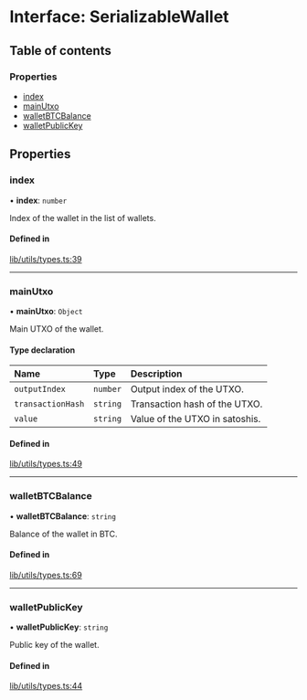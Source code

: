 # Interface: SerializableWallet

## Table of contents

### Properties

- [index](SerializableWallet.md#index)
- [mainUtxo](SerializableWallet.md#mainutxo)
- [walletBTCBalance](SerializableWallet.md#walletbtcbalance)
- [walletPublicKey](SerializableWallet.md#walletpublickey)

## Properties

### index

• **index**: `number`

Index of the wallet in the list of wallets.

#### Defined in

[lib/utils/types.ts:39](https://github.com/jose-blockchain/tbtc-v2/blob/main/typescript/src/lib/utils/types.ts#L39)

___

### mainUtxo

• **mainUtxo**: `Object`

Main UTXO of the wallet.

#### Type declaration

| Name | Type | Description |
| :------ | :------ | :------ |
| `outputIndex` | `number` | Output index of the UTXO. |
| `transactionHash` | `string` | Transaction hash of the UTXO. |
| `value` | `string` | Value of the UTXO in satoshis. |

#### Defined in

[lib/utils/types.ts:49](https://github.com/jose-blockchain/tbtc-v2/blob/main/typescript/src/lib/utils/types.ts#L49)

___

### walletBTCBalance

• **walletBTCBalance**: `string`

Balance of the wallet in BTC.

#### Defined in

[lib/utils/types.ts:69](https://github.com/jose-blockchain/tbtc-v2/blob/main/typescript/src/lib/utils/types.ts#L69)

___

### walletPublicKey

• **walletPublicKey**: `string`

Public key of the wallet.

#### Defined in

[lib/utils/types.ts:44](https://github.com/jose-blockchain/tbtc-v2/blob/main/typescript/src/lib/utils/types.ts#L44)
